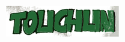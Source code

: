 
<p align="center">
 <img src="https://github.com/CabezasGonzalezJavier/Touchlin/blob/master/touchlin11.jpg" width="300px" />
</p>
